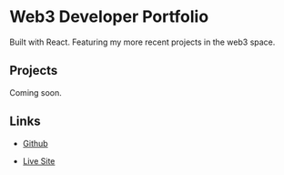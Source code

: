 # Web3 Developer Portfolio

  Built with React. Featuring my more recent projects in the web3 space.

## Projects

  Coming soon.
  <!-- - [Web3]( -->

## Links

  - [Github]('https://github.com/loveliiivelaugh/web3-portfolio')
  
  - [Live Site]('https://web3-portfolio.netlify.app/')
